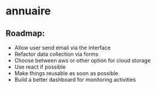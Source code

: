 # annuaire

## Roadmap:

* Allow user send email via the interface
* Refactor data collection via forms
* Choose between aws or other option for cloud storage
* Use react if possible
* Make things reusable as soon as possible
* Build a better dashboard for monitoring activities
